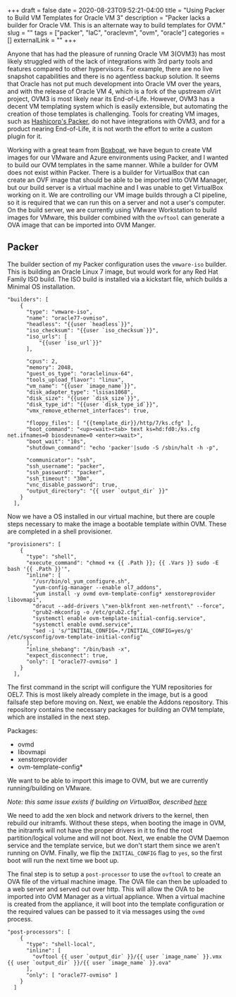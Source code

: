 +++ 
draft = false
date = 2020-08-23T09:52:21-04:00
title = "Using Packer to Build VM Templates for Oracle VM 3"
description = "Packer lacks a builder for Oracle VM. This is an alternate way to build templates for OVM."
slug = "" 
tags = ["packer", "IaC", "oraclevm", "ovm", "oracle"]
categories = []
externalLink = ""
+++

Anyone that has had the pleasure of running Oracle VM 3(OVM3) has most likely struggled with of the lack of integrations with 3rd party tools and features compared to other hypervisors. For example, there are no live snapshot capabilities and there is no agentless backup solution. It seems that Oracle has not put much development into Oracle VM over the years, and with the release of Oracle VM 4, which is a fork of the upstream oVirt project, OVM3 is most likely near its End-of-Life.  However, OVM3 has a decent VM templating system which is easily extensible, but automating the creation of those templates is challenging. Tools for creating VM images, such as [Hashicorp's Packer](https://www.packer.io/), do not have integrations with OVM3, and for a product nearing End-of-Life, it is not worth the effort to write a custom plugin for it.

Working with a great team from [Boxboat](https://boxboat.com/), we have begun to create VM images for our VMware and Azure environments using Packer, and I wanted to build our OVM templates in the same manner.  While a builder for OVM does not exist within Packer.  There is a builder for VirtualBox that can create an OVF image that should be able to be imported into OVM Manager, but our build server is a virtual machine and I was unable to get VirtualBox working on it.  We are controlling our VM image builds through a CI pipeline, so it is required that we can run this on a server and not a user's computer.  On the build server, we are currently using VMware Workstation to build images for VMware, this builder combined with the `ovftool` can generate a OVA image that can be imported into OVM Manger.  

## Packer

The builder section of my Packer configuration uses the `vmware-iso` builder.  This is building an Oracle Linux 7 image, but would work for any Red Hat Family ISO build.  The ISO build is installed via a kickstart file, which builds a Minimal OS installation.

```
"builders": [
    {
      "type": "vmware-iso",
      "name": "oracle77-ovmiso",
      "headless": "{{user `headless`}}",
      "iso_checksum": "{{user `iso_checksum`}}",
      "iso_urls": [
          "{{user `iso_url`}}"
      ],

      "cpus": 2,
      "memory": 2048,
      "guest_os_type": "oraclelinux-64",
      "tools_upload_flavor": "linux",
      "vm_name": "{{user `image_name`}}",
      "disk_adapter_type": "lsisas1068",
      "disk_size": "{{user `disk_size`}}",
      "disk_type_id": "{{user `disk_type_id`}}",
      "vmx_remove_ethernet_interfaces": true,

      "floppy_files": [ "{{template_dir}}/http/7/ks.cfg" ],
      "boot_command": "<up><wait><tab> text ks=hd:fd0:/ks.cfg net.ifnames=0 biosdevname=0 <enter><wait>",
      "boot_wait": "10s",
      "shutdown_command": "echo 'packer'|sudo -S /sbin/halt -h -p",

      "communicator": "ssh",
      "ssh_username": "packer",
      "ssh_password": "packer",
      "ssh_timeout": "30m",
      "vnc_disable_password": true,
      "output_directory": "{{ user `output_dir` }}"
    }
  ],
```

Now we have a OS installed in our virtual machine, but there are couple steps necessary to make the image a bootable template within OVM.  These are completed in a shell provisioner.

```
"provisioners": [
    {
      "type": "shell",
      "execute_command": "chmod +x {{ .Path }}; {{ .Vars }} sudo -E bash '{{ .Path }}'",
      "inline": [
        "/usr/bin/ol_yum_configure.sh",
        "yum-config-manager --enable ol7_addons",
        "yum install -y ovmd ovm-template-config* xenstoreprovider libovmapi",
        "dracut --add-drivers \"xen-blkfront xen-netfront\" --force",
        "grub2-mkconfig -o /etc/grub2.cfg",
        "systemctl enable ovm-template-initial-config.service",
        "systemctl enable ovmd.service",
        "sed -i 's/^INITIAL_CONFIG=.*/INITIAL_CONFIG=yes/g' /etc/sysconfig/ovm-template-initial-config"
      ],
      "inline_shebang": "/bin/bash -x",
      "expect_disconnect": true,
      "only": [ "oracle77-ovmiso" ]
    }
  ],

```

The first command in the script will configure the YUM repositories for OEL7.  This is most likely already complete in the image, but is a good failsafe step before moving on.  Next, we enable the Addons repository.  This repository contains the necessary packages for building an OVM template, which are installed in the next step.  

Packages: 
+ ovmd
+ libovmapi
+ xenstoreprovider
+ ovm-template-config*

We want to be able to import this image to OVM, but we are currently running/building on VMware. 

*Note: this same issue exists if building on VirtualBox, described [here](https://docs.oracle.com/cd/E64076_01/E64077/html/vmrns-bugs-3.4.1-virtualbox-export-ol7-does-not-start.html)*  

We need to add the xen block and network drivers to the kernel, then rebuild our initramfs.  Without these steps, when booting the image in OVM, the initramfs will not have the proper drivers in it to find the root partition/logical volume and will not boot.  Next, we enable the OVM Daemon service and the template service, but we don't start them since we aren't running on OVM.  Finally, we flip the `INITIAL_CONFIG` flag to `yes`, so the first boot will run the next time we boot up.

The final step is to setup a `post-processor` to use the `ovftool` to create an OVA file of the virtual machine image.  The OVA file can then be uploaded to a web server and served out over http.  This will allow the OVA to be imported into OVM Manager as a virtual appliance.  When a virtual machine is created from the appliance, it will boot into the template configuration or the required values can be passed to it via messages using the `ovmd` process.

```
"post-processors": [
    {
      "type": "shell-local",
      "inline": [
        "ovftool {{ user `output_dir` }}/{{ user `image_name` }}.vmx {{ user `output_dir` }}/{{ user `image_name` }}.ova"
      ],
      "only": [ "oracle77-ovmiso" ]
    }
  ]

```